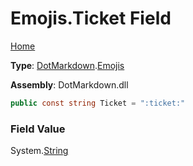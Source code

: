 # Emojis\.Ticket Field

[Home](../../../README.md)

**Type**: [DotMarkdown](../../README.md)\.[Emojis](../README.md)

**Assembly**: DotMarkdown\.dll

```csharp
public const string Ticket = ":ticket:"
```

### Field Value

System\.[String](https://docs.microsoft.com/en-us/dotnet/api/system.string)